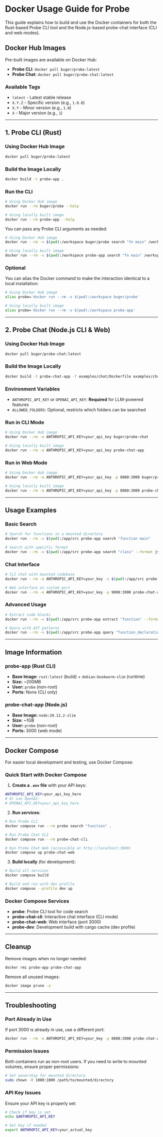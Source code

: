 # Docker Usage Guide for Probe

This guide explains how to build and use the Docker containers for both the Rust-based Probe CLI tool and the Node.js-based probe-chat interface (CLI and web modes).

## Docker Hub Images

Pre-built images are available on Docker Hub:
- **Probe CLI**: `docker pull buger/probe:latest`
- **Probe Chat**: `docker pull buger/probe-chat:latest`

### Available Tags
- `latest` - Latest stable release
- `X.Y.Z` - Specific version (e.g., `1.0.0`)
- `X.Y` - Minor version (e.g., `1.0`)
- `X` - Major version (e.g., `1`)

---

## 1. Probe CLI (Rust)

### Using Docker Hub Image
```sh
docker pull buger/probe:latest
```

### Build the Image Locally
```sh
docker build -t probe-app .
```

### Run the CLI
```sh
# Using Docker Hub image
docker run --rm buger/probe --help

# Using locally built image
docker run --rm probe-app --help
```

You can pass any Probe CLI arguments as needed:
```sh
# Using Docker Hub image
docker run --rm -v $(pwd):/workspace buger/probe search "fn main" /workspace

# Using locally built image
docker run --rm -v $(pwd):/workspace probe-app search "fn main" /workspace
```

### Optional
You can alias the Docker command to make the interaction identical to a local installation:
```sh
# Using Docker Hub image
alias probe='docker run --rm -v $(pwd):/workspace buger/probe'

# Using locally built image  
alias probe='docker run --rm -v $(pwd):/workspace probe-app'
```
---

## 2. Probe Chat (Node.js CLI & Web)

### Using Docker Hub Image
```sh
docker pull buger/probe-chat:latest
```

### Build the Image Locally
```sh
docker build -t probe-chat-app -f examples/chat/Dockerfile examples/chat
```

### Environment Variables
- `ANTHROPIC_API_KEY` or `OPENAI_API_KEY`: **Required** for LLM-powered features
- `ALLOWED_FOLDERS`: Optional, restricts which folders can be searched

### Run in CLI Mode
```sh
# Using Docker Hub image
docker run --rm -e ANTHROPIC_API_KEY=your_api_key buger/probe-chat

# Using locally built image
docker run --rm -e ANTHROPIC_API_KEY=your_api_key probe-chat-app
```

### Run in Web Mode
```sh
# Using Docker Hub image
docker run --rm -e ANTHROPIC_API_KEY=your_api_key -p 8080:3000 buger/probe-chat --web

# Using locally built image
docker run --rm -e ANTHROPIC_API_KEY=your_api_key -p 8080:3000 probe-chat-app --web
```


---

## Usage Examples

### Basic Search
```sh
# Search for functions in a mounted directory
docker run --rm -v $(pwd):/app/src probe-app search "function main"

# Search with specific format
docker run --rm -v $(pwd):/app/src probe-app search "class" --format json
```

### Chat Interface
```sh
# CLI chat with mounted codebase
docker run --rm -e ANTHROPIC_API_KEY=your_key -v $(pwd):/app/src probe-chat-app

# Web interface on custom port
docker run --rm -e ANTHROPIC_API_KEY=your_key -p 9000:3000 probe-chat-app --web
```

### Advanced Usage
```sh
# Extract code blocks
docker run --rm -v $(pwd):/app/src probe-app extract "function" --format markdown

# Query with AST patterns
docker run --rm -v $(pwd):/app/src probe-app query "function_declaration"
```

---

## Image Information

### probe-app (Rust CLI)
- **Base Image:** `rust:latest` (build) + `debian:bookworm-slim` (runtime)
- **Size:** ~200MB
- **User:** `probe` (non-root)
- **Ports:** None (CLI only)

### probe-chat-app (Node.js)
- **Base Image:** `node:20.12.2-slim`
- **Size:** ~1GB
- **User:** `probe` (non-root)
- **Ports:** 3000 (web mode)

---

## Docker Compose

For easier local development and testing, use Docker Compose:

### Quick Start with Docker Compose

1. **Create a `.env` file** with your API keys:
```sh
ANTHROPIC_API_KEY=your_api_key_here
# Or use OpenAI:
# OPENAI_API_KEY=your_api_key_here
```

2. **Run services**:
```sh
# Run Probe CLI
docker compose run --rm probe search "function" .

# Run Probe Chat CLI
docker compose run --rm probe-chat-cli

# Run Probe Chat Web (accessible at http://localhost:3000)
docker compose up probe-chat-web
```

3. **Build locally** (for development):
```sh
# Build all services
docker compose build

# Build and run with dev profile
docker compose --profile dev up
```

### Docker Compose Services

- **probe**: Probe CLI tool for code search
- **probe-chat-cli**: Interactive chat interface (CLI mode)
- **probe-chat-web**: Web interface (port 3000)
- **probe-dev**: Development build with cargo cache (dev profile)

---

## Cleanup

Remove images when no longer needed:
```sh
docker rmi probe-app probe-chat-app
```

Remove all unused images:
```sh
docker image prune -a
```

---

## Troubleshooting

### Port Already in Use
If port 3000 is already in use, use a different port:
```sh
docker run --rm -e ANTHROPIC_API_KEY=your_key -p 8080:3000 probe-chat-app --web
```

### Permission Issues
Both containers run as non-root users. If you need to write to mounted volumes, ensure proper permissions:
```sh
# Set ownership for mounted directory
sudo chown -R 1000:1000 /path/to/mounted/directory
```

### API Key Issues
Ensure your API key is properly set:
```sh
# Check if key is set
echo $ANTHROPIC_API_KEY

# Set key if needed
export ANTHROPIC_API_KEY=your_actual_key
```